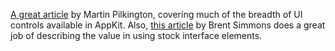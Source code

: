 [A great article](https://pilky.me/appreciating-appkit-part-1/) by Martin Pilkington, covering much of the breadth of UI controls available in AppKit. Also, [this article](https://inessential.com/2018/12/06/on_using_stock_user_interface_elements_o) by Brent Simmons does a great job of describing the value in using stock interface elements.